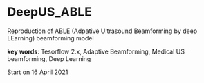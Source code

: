 # DeepUS_ABLE
Reproduction of ABLE (Adpative Ultrasound Beamforming by deep LEarning) beamforming model

**key words**: Tesorflow 2.x, Adaptive Beamforming, Medical US beamforming, Deep Learning

Start on 16 April 2021
